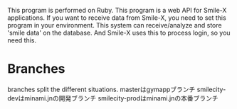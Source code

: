 This program is performed on Ruby.
This program is a web API for Smile-X applications.
If you want to receive data from Smile-X, you need to set this program in your environment.
This system can receive/analyze and store 'smile data' on the database.
And Smile-X uses this to process login, so you need this.

# Branches
branches split the different situations.
masterはgymappブランチ
smilecity-devはminami.jnの開発ブランチ
smilecity-prodはminami.jnの本番ブランチ

